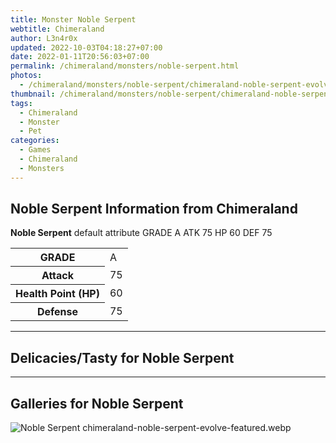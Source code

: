 ```yaml
---
title: Monster Noble Serpent
webtitle: Chimeraland
author: L3n4r0x
updated: 2022-10-03T04:18:27+07:00
date: 2022-01-11T20:56:03+07:00
permalink: /chimeraland/monsters/noble-serpent.html
photos:
  - /chimeraland/monsters/noble-serpent/chimeraland-noble-serpent-evolve-featured.webp
thumbnail: /chimeraland/monsters/noble-serpent/chimeraland-noble-serpent-evolve-featured.webp
tags:
  - Chimeraland
  - Monster
  - Pet
categories:
  - Games
  - Chimeraland
  - Monsters
---
```


<section id="bootstrap-wrapper"><link rel="stylesheet" href="https://rawcdn.githack.com/dimaslanjaka/Web-Manajemen/0c3b5aa1813bd4abcd2c11bf3e37928b15c28664/css/bootstrap-5-3-0-alpha3-wrapper.css"/><h2>Noble Serpent Information from Chimeraland</h2><p><b>Noble Serpent</b> default attribute GRADE A ATK 75 HP 60 DEF 75<table><tr><th>GRADE</th><td>A</td></tr><tr><th>Attack</th><td>75</td></tr><tr><th>Health Point (HP)</th><td>60</td></tr><tr><th>Defense</th><td>75</td></tr></table></p><hr/><h2>Delicacies/Tasty for Noble Serpent</h2><hr/><div id="gallery"><h2>Galleries for Noble Serpent</h2><div class="row"><div class="col-lg-6 col-12"><img src="/chimeraland/monsters/noble-serpent/chimeraland-noble-serpent-evolve-featured.webp" alt="Noble Serpent chimeraland-noble-serpent-evolve-featured.webp"/></div></div></div></section>
